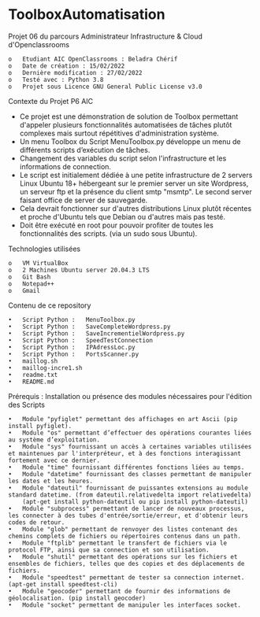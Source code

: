 # ToolboxAutomatisation

Projet 06 du parcours Administrateur Infrastructure & Cloud d'Openclassrooms

	o	Etudiant AIC OpenClassrooms : Beladra Chérif
	o	Date de création : 15/02/2022
	o	Dernière modification : 27/02/2022
	o	Testé avec : Python 3.8
	o	Projet sous Licence GNU General Public License v3.0


Contexte du Projet P6 AIC
  
 - Ce projet est une démonstration de solution de Toolbox 
   permettant d'appeler plusieurs fonctionnalités automatisées de tâches plutôt complexes 
   mais surtout répétitives d'administration système.
 - Un menu Toolbox du Script MenuToolbox.py développe un menu 
   de différents scripts d’exécution de tâches.
 - Changement des variables du script selon l'infrastructure et les informations de connection.
 - Le script est initialement dédiée à une petite infrastructure de 2 servers Linux Ubuntu 18+ 
   hébergeant sur le premier server un site Wordpress, un serveur ftp et la présence du client 
   smtp "msmtp". Le second server faisant office de server de sauvegarde.
 - Cela devrait fonctionner sur d'autres distributions Linux plutôt récentes et proche 
   d'Ubuntu tels que Debian ou d'autres mais pas testé.
 - Doit être exécuté en root pour pouvoir profiter de toutes les fonctionnalités des scripts. (via un sudo sous Ubuntu).


Technologies utilisées

	o   VM VirtualBox
	o   2 Machines Ubuntu server 20.04.3 LTS
	o   Git Bash
	o   Notepad++
	o   Gmail

Contenu de ce repository

	•   Script Python :   MenuToolbox.py
	•   Script Python :   SaveCompleteWordpress.py
	•   Script Python :   SaveIncrementielWordpress.py
	•   Script Python :   SpeedTestConnection
	•   Script Python :   IPAdressLoc.py
	•   Script Python :   PortsScanner.py
	•   maillog.sh
	•   maillog-incre1.sh
	•   readme.txt
	•   README.md

Prérequis : Installation ou présence des modules nécessaires pour l'édition des Scripts  

	•   Module "pyfiglet" permettant des affichages en art Ascii (pip install pyfiglet).
	•   Module "os" permettant d’effectuer des opérations courantes liées au système d’exploitation.
	•   Module "sys" fournissant un accès à certaines variables utilisées et maintenues par l'interpréteur, et à des fonctions interagissant fortement avec ce dernier.
	•   Module "time" fournissant différentes fonctions liées au temps.
	•   Module "datetime" fournissant des classes permettant de manipuler les dates et les heures.
	•   Module "dateutil" fournissant de puissantes extensions au module standard datetime. (from dateutil.relativedelta import relativedelta)
	    (apt-get install python-dateutil ou pip install python-dateutil)
	•   Module "subprocess" permettant de lancer de nouveaux processus, les connecter à des tubes d'entrée/sortie/erreur, et d'obtenir leurs codes de retour.
	•   Module "glob" permettant de renvoyer des listes contenant des chemins complets de fichiers ou répertoires contenus dans un path.
	•   Module "ftplib" permettant le transfert de fichiers via le protocol FTP, ainsi que sa connection et son utilisation.
	•   Module "shutil" permettant des opérations sur les fichiers et ensembles de fichiers, telles que des copies et des déplacements de fichiers.
	•   Module "speedtest" permettant de tester sa connection internet. (apt-get install speedtest-cli)
	•   Module "geocoder" permettant de fournir des informations de géolocalisation. (pip install geocoder)
	•   Module "socket" permettant de manipuler les interfaces socket.
